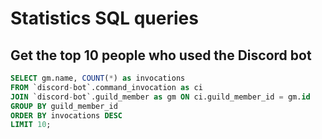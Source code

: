 # Statistics SQL queries

## Get the top 10 people who used the Discord bot
```sql
SELECT gm.name, COUNT(*) as invocations
FROM `discord-bot`.command_invocation as ci
JOIN `discord-bot`.guild_member as gm ON ci.guild_member_id = gm.id
GROUP BY guild_member_id
ORDER BY invocations DESC
LIMIT 10;
```
